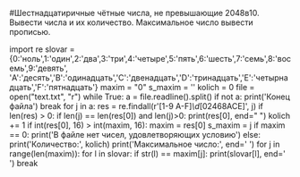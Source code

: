 #Шестнадцатиричные чётные числа, не превышающие 2048в10. Вывести числа и их количество. Максимальное число вывести прописью.

import re
slovar = {0:'ноль',1:'один',2:'два',3:'три',4:'четыре',5:'пять',6:'шесть',7:'семь',8:'восемь',9:'девять',\
     'A':'десять','B':'одинадцать','C':'двенадцать','D':'тринадцать','E':'четырнадцать','F':'пятнадцать'}
maxim = "0"
s_maxim = ''
kolich = 0
file = open("text.txt", "r")
while True:
    a = file.readline().split()
    if not a:
        print('Конец файла')
        break
    for j in a:
        res = re.findall(r'[1-9 A-F]*\d*[02468ACE]', j)
        if len(res) > 0:
            if len(j) == len(res[0]) and len(j)>0:
                print(res[0], end=" ")
                kolich += 1
                if int(res[0], 16) > int(maxim, 16):
                    maxim = res[0]
                    s_maxim = j
if maxim == 0:
    print('В файле нет чисел, удовлетворяющих условию')
else:
    print('Количество:', kolich)
    print('Максимальное число:', end=' ')
    for j in range(len(maxim)):
        for l in slovar:
            if str(l) == maxim[j]:
                print(slovar[l], end=' ')
                break
